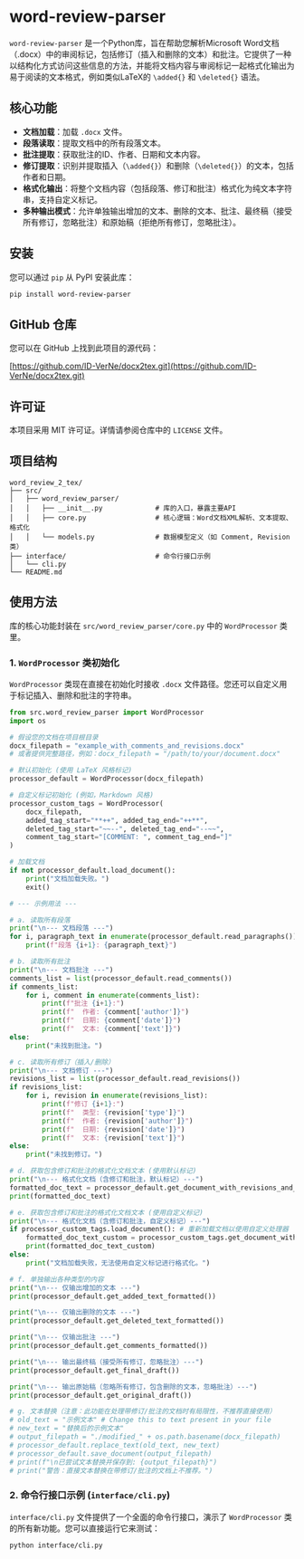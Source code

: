 # word-review-parser

`word-review-parser` 是一个Python库，旨在帮助您解析Microsoft Word文档（.docx）中的审阅标记，包括修订（插入和删除的文本）和批注。它提供了一种以结构化方式访问这些信息的方法，并能将文档内容与审阅标记一起格式化输出为易于阅读的文本格式，例如类似LaTeX的 `\added{}` 和 `\deleted{}` 语法。

## 核心功能

*   **文档加载**：加载 `.docx` 文件。
*   **段落读取**：提取文档中的所有段落文本。
*   **批注提取**：获取批注的ID、作者、日期和文本内容。
*   **修订提取**：识别并提取插入（`\added{}`）和删除（`\deleted{}`）的文本，包括作者和日期。
*   **格式化输出**：将整个文档内容（包括段落、修订和批注）格式化为纯文本字符串，支持自定义标记。
*   **多种输出模式**：允许单独输出增加的文本、删除的文本、批注、最终稿（接受所有修订，忽略批注）和原始稿（拒绝所有修订，忽略批注）。

## 安装

您可以通过 `pip` 从 PyPI 安装此库：

```bash
pip install word-review-parser
```

## GitHub 仓库

您可以在 GitHub 上找到此项目的源代码：

[https://github.com/ID-VerNe/docx2tex.git](https://github.com/ID-VerNe/docx2tex.git)

## 许可证

本项目采用 MIT 许可证。详情请参阅仓库中的 `LICENSE` 文件。

## 项目结构

```
word_review_2_tex/
├── src/
│   ├── word_review_parser/
│   │   ├── __init__.py             # 库的入口，暴露主要API
│   │   ├── core.py                 # 核心逻辑：Word文档XML解析、文本提取、格式化
│   │   └── models.py               # 数据模型定义（如 Comment, Revision 类）
├── interface/                      # 命令行接口示例
│   └── cli.py
└── README.md                       
```

## 使用方法

库的核心功能封装在 `src/word_review_parser/core.py` 中的 `WordProcessor` 类里。

### 1. `WordProcessor` 类初始化

`WordProcessor` 类现在直接在初始化时接收 `.docx` 文件路径。您还可以自定义用于标记插入、删除和批注的字符串。

```python
from src.word_review_parser import WordProcessor
import os

# 假设您的文档在项目根目录
docx_filepath = "example_with_comments_and_revisions.docx" 
# 或者提供完整路径，例如：docx_filepath = "/path/to/your/document.docx"

# 默认初始化 (使用 LaTeX 风格标记)
processor_default = WordProcessor(docx_filepath)

# 自定义标记初始化 (例如，Markdown 风格)
processor_custom_tags = WordProcessor(
    docx_filepath,
    added_tag_start="**++", added_tag_end="++**",
    deleted_tag_start="~~--", deleted_tag_end="--~~",
    comment_tag_start="[COMMENT: ", comment_tag_end="]"
)

# 加载文档
if not processor_default.load_document():
    print("文档加载失败。")
    exit()

# --- 示例用法 ---

# a. 读取所有段落
print("\n--- 文档段落 ---")
for i, paragraph_text in enumerate(processor_default.read_paragraphs()):
    print(f"段落 {i+1}: {paragraph_text}")

# b. 读取所有批注
print("\n--- 文档批注 ---")
comments_list = list(processor_default.read_comments())
if comments_list:
    for i, comment in enumerate(comments_list):
        print(f"批注 {i+1}:")
        print(f"  作者: {comment['author']}")
        print(f"  日期: {comment['date']}")
        print(f"  文本: {comment['text']}")
else:
    print("未找到批注。")

# c. 读取所有修订（插入/删除）
print("\n--- 文档修订 ---")
revisions_list = list(processor_default.read_revisions())
if revisions_list:
    for i, revision in enumerate(revisions_list):
        print(f"修订 {i+1}:")
        print(f"  类型: {revision['type']}")
        print(f"  作者: {revision['author']}")
        print(f"  日期: {revision['date']}")
        print(f"  文本: {revision['text']}")
else:
    print("未找到修订。")

# d. 获取包含修订和批注的格式化文档文本 (使用默认标记)
print("\n--- 格式化文档（含修订和批注，默认标记）---")
formatted_doc_text = processor_default.get_document_with_revisions_and_comments_formatted()
print(formatted_doc_text)

# e. 获取包含修订和批注的格式化文档文本 (使用自定义标记)
print("\n--- 格式化文档（含修订和批注，自定义标记）---")
if processor_custom_tags.load_document(): # 重新加载文档以使用自定义处理器
    formatted_doc_text_custom = processor_custom_tags.get_document_with_revisions_and_comments_formatted()
    print(formatted_doc_text_custom)
else:
    print("文档加载失败，无法使用自定义标记进行格式化。")

# f. 单独输出各种类型的内容
print("\n--- 仅输出增加的文本 ---")
print(processor_default.get_added_text_formatted())

print("\n--- 仅输出删除的文本 ---")
print(processor_default.get_deleted_text_formatted())

print("\n--- 仅输出批注 ---")
print(processor_default.get_comments_formatted())

print("\n--- 输出最终稿（接受所有修订，忽略批注）---")
print(processor_default.get_final_draft())

print("\n--- 输出原始稿（忽略所有修订，包含删除的文本，忽略批注）---")
print(processor_default.get_original_draft())

# g. 文本替换（注意：此功能在处理带修订/批注的文档时有局限性，不推荐直接使用）
# old_text = "示例文本" # Change this to text present in your file
# new_text = "替换后的示例文本"
# output_filepath = "./modified_" + os.path.basename(docx_filepath)
# processor_default.replace_text(old_text, new_text)
# processor_default.save_document(output_filepath)
# print(f"\n已尝试文本替换并保存到: {output_filepath}")
# print("警告：直接文本替换在带修订/批注的文档上不推荐。")
```

### 2. 命令行接口示例 (`interface/cli.py`)

`interface/cli.py` 文件提供了一个全面的命令行接口，演示了 `WordProcessor` 类的所有新功能。您可以直接运行它来测试：

```bash
python interface/cli.py
```
